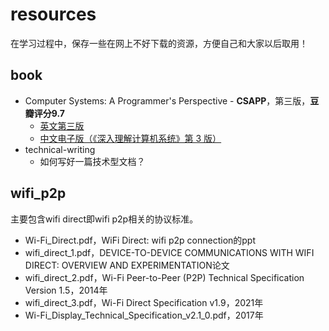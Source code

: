 # resources
在学习过程中，保存一些在网上不好下载的资源，方便自己和大家以后取用！

## book

- Computer Systems: A Programmer's Perspective - **CSAPP**，第三版，**豆瓣评分9.7**
  - [英文第三版](https://github.com/Seaworth/resources/blob/master/book/CSAPP3rd/Computer.Systems.A.Programmers.Perspective.3rd-csapp.pdf)
  - [中文电子版（《深入理解计算机系统》第 3 版）](https://hansimov.gitbook.io/csapp/)
- technical-writing
  - 如何写好一篇技术型文档？
## wifi_p2p

主要包含wifi direct即wifi p2p相关的协议标准。
- Wi-Fi_Direct.pdf，WiFi Direct: wifi p2p connection的ppt
- wifi_direct_1.pdf，DEVICE-TO-DEVICE COMMUNICATIONS WITH WIFI DIRECT: OVERVIEW AND EXPERIMENTATION论文
- wifi_direct_2.pdf，Wi-Fi Peer-to-Peer (P2P) Technical Specification Version 1.5，2014年
- wifi_direct_3.pdf，Wi-Fi Direct Specification v1.9，2021年
- Wi-Fi_Display_Technical_Specification_v2.1_0.pdf，2017年


